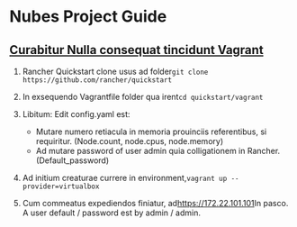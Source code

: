 # Nubes Project Guide

## [Curabitur Nulla consequat tincidunt Vagrant](https://github.com/rancher/quickstart/tree/master/vagrant)

1.  Rancher Quickstart clone usus ad folder`git clone https://github.com/rancher/quickstart`

2.  In exsequendo Vagrantfile folder qua irent`cd quickstart/vagrant`

3.  Libitum: Edit config.yaml est:
    -   Mutare numero retiacula in memoria prouinciis referentibus, si requiritur. (Node.count, node.cpus, node.memory)
    -   Ad mutare password of user admin quia colligationem in Rancher. (Default_password)

4.  Ad initium creaturae currere in environment,`vagrant up --provider=virtualbox`

5.  Cum commeatus expediendos finiatur, ad<https://172.22.101.101>In pasco. A user default / password est by admin / admin.
